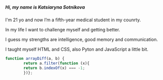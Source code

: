 ##### Hi, my name is Katsiaryna Sotnikova #####

I'm 21 yo and now I’m a fifth-year medical student in my counrty.

In my life I want to challenge myself and getting better.

I guess my strengths are intelligence, good memory and communication.

I taught myself HTML and CSS, also Pyton and JavaScript a little bit.

```javascript
function arrayDiff(a, b) {
        return a.filter(function (x){
        return b.indexOf(x) === -1;
        })};
```
